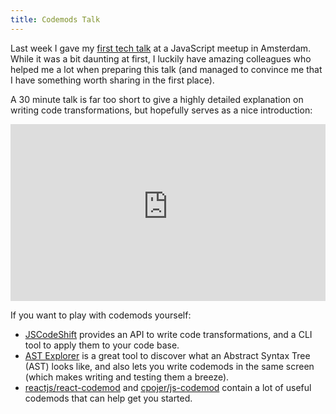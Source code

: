 ```yaml
---
title: Codemods Talk
---
```


Last week I gave my [first tech talk](https://www.youtube.com/watch?v=xS7UrNPmYX8)
at a JavaScript meetup in Amsterdam. While it was a bit daunting at first, I luckily have amazing colleagues who helped me a lot when preparing this talk (and managed to convince me that I have something worth sharing in the first place).

A 30 minute talk is far too short to give a highly detailed explanation on writing code transformations, but hopefully serves as a nice introduction:

<div style="overflow: hidden; padding-bottom: 56.25%; position: relative; height: 0;">
<iframe src="https://www.youtube-nocookie.com/embed/xS7UrNPmYX8?start=5" allowfullscreen frameborder="0" style="left: 0; top: 0; height: 100%; width: 100%; position: absolute;"></iframe>
</div>

If you want to play with codemods yourself:

- [JSCodeShift](https://github.com/facebook/jscodeshift) provides an API to write code transformations, and a CLI tool to apply them to your code base.
- [AST Explorer](https://astexplorer.net) is a great tool to discover what an Abstract Syntax Tree (AST) looks like, and also lets you write codemods in the same screen (which makes writing and testing them a breeze).
- [reactjs/react-codemod](https://github.com/reactjs/react-codemod) and [cpojer/js-codemod](https://github.com/cpojer/js-codemod) contain a lot of useful codemods that can help get you started.
